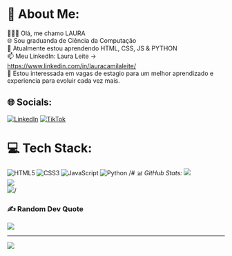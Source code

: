 # 💫 About Me:
👩🏻‍💻 Olá, me chamo LAURA<br>🌐 Sou graduanda de Ciência da Computação<br>🌱 Atualmente estou aprendendo HTML, CSS, JS & PYTHON<br>📫 Meu LinkedIn: Laura Leite -> https://www.linkedin.com/in/lauracamilaleite/<br>👀 Estou interessada em vagas de estagio para um melhor aprendizado e experiencia para evoluir cada vez mais.


## 🌐 Socials:
[![LinkedIn](https://img.shields.io/badge/LinkedIn-%230077B5.svg?logo=linkedin&logoColor=white)](https://linkedin.com/in/https://www.linkedin.com/in/lauracamilaleite/) [![TikTok](https://img.shields.io/badge/TikTok-%23000000.svg?logo=TikTok&logoColor=white)](https://tiktok.com/@https://www.tiktok.com/@lauragpse?is_from_webapp=1&sender_device=pc) 

# 💻 Tech Stack:
![HTML5](https://img.shields.io/badge/html5-%23E34F26.svg?style=for-the-badge&logo=html5&logoColor=white) ![CSS3](https://img.shields.io/badge/css3-%231572B6.svg?style=for-the-badge&logo=css3&logoColor=white) ![JavaScript](https://img.shields.io/badge/javascript-%23323330.svg?style=for-the-badge&logo=javascript&logoColor=%23F7DF1E) ![Python](https://img.shields.io/badge/python-3670A0?style=for-the-badge&logo=python&logoColor=ffdd54)
/*# 📊 GitHub Stats:
![](https://github-readme-stats.vercel.app/api?username=Lauragpse&theme=synthwave&hide_border=false&include_all_commits=false&count_private=false)<br/>
![](https://github-readme-streak-stats.herokuapp.com/?user=Lauragpse&theme=synthwave&hide_border=false)<br/>
![](https://github-readme-stats.vercel.app/api/top-langs/?username=Lauragpse&theme=synthwave&hide_border=false&include_all_commits=false&count_private=false&layout=compact)*/

### ✍️ Random Dev Quote
![](https://quotes-github-readme.vercel.app/api?type=horizontal&theme=radical)

---
[![](https://visitcount.itsvg.in/api?id=Lauragpse&icon=7&color=11)](https://visitcount.itsvg.in)

<!-- Proudly created with GPRM ( https://gprm.itsvg.in ) -->
<!---
Lauragpse/Lauragpse is a ✨ special ✨ repository because its `README.md` (this file) appears on your GitHub profile.
You can click the Preview link to take a look at your changes.
--->
